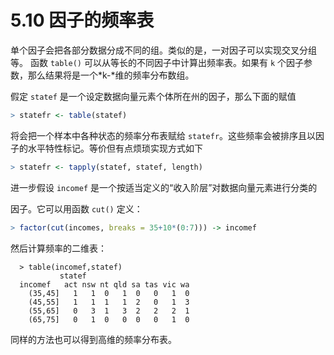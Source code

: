 # 5.10 因子的频率表

单个因子会把各部分数据分成不同的组。类似的是，一对因子可以实现交叉分组等。 函数 `table()` 可以从等长的不同因子中计算出频率表。如果有 `k` 个因子参数，那么结果将是一个*k-*维的频率分布数组。

假定 `statef` 是一个设定数据向量元素个体所在州的因子，那么下面的赋值 

```R
> statefr <- table(statef)
```

将会把一个样本中各种状态的频率分布表赋给 `statefr`。这些频率会被排序且以因子的水平特性标记。等价但有点烦琐实现方式如下

```R
> statefr <- tapply(statef, statef, length)
```

进一步假设 `incomef` 是一个按适当定义的“收入阶层”对数据向量元素进行分类的

因子。它可以用函数 `cut()` 定义：

```R
> factor(cut(incomes, breaks = 35+10*(0:7))) -> incomef
```

然后计算频率的二维表：

```
  > table(incomef,statef)
           statef
  incomef   act nsw nt qld sa tas vic wa
    (35,45]   1   1  0   1  0   0   1  0
    (45,55]   1   1  1   1  2   0   1  3
    (55,65]   0   3  1   3  2   2   2  1
    (65,75]   0   1  0   0  0   0   1  0
```

同样的方法也可以得到高维的频率分布表。